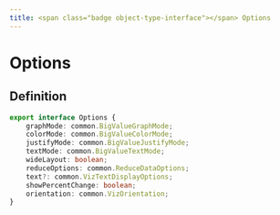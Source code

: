 ```yaml
---
title: <span class="badge object-type-interface"></span> Options
---
```

# <span class="badge object-type-interface"></span> Options

## Definition

```typescript
export interface Options {
	graphMode: common.BigValueGraphMode;
	colorMode: common.BigValueColorMode;
	justifyMode: common.BigValueJustifyMode;
	textMode: common.BigValueTextMode;
	wideLayout: boolean;
	reduceOptions: common.ReduceDataOptions;
	text?: common.VizTextDisplayOptions;
	showPercentChange: boolean;
	orientation: common.VizOrientation;
}

```
